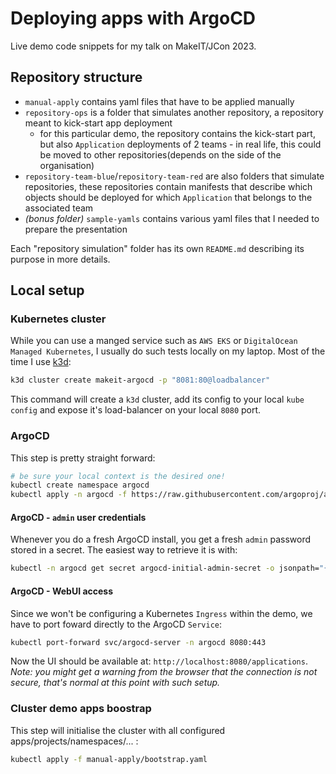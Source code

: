 # Deploying apps with ArgoCD

Live demo code snippets for my talk on MakeIT/JCon 2023.

## Repository structure

* `manual-apply` contains yaml files that have to be applied manually
* `repository-ops` is a folder that simulates another repository, a repository meant to kick-start app deployment
    * for this particular demo, the repository contains the kick-start part, but also `Application` deployments of 2
      teams - in real life, this could be moved to other repositories(depends on the side of the organisation)
* `repository-team-blue`/`repository-team-red` are also folders that simulate repositories, these repositories contain
  manifests that describe which objects should be deployed for which `Application` that belongs to the associated team
* *(bonus folder)* `sample-yamls` contains various yaml files that I needed to prepare the presentation

Each "repository simulation" folder has its own `README.md` describing its purpose in more details.

## Local setup

### Kubernetes cluster

While you can use a manged service such as `AWS EKS` or `DigitalOcean Managed Kubernetes`, I usually do such tests
locally on my laptop. Most of the time I use [k3d](https://k3d.io):

```bash
k3d cluster create makeit-argocd -p "8081:80@loadbalancer"
```

This command will create a `k3d` cluster, add its config to your local `kube config` and expose it's load-balancer on
your
local `8080` port.

### ArgoCD

This step is pretty straight forward:

```bash
# be sure your local context is the desired one!
kubectl create namespace argocd
kubectl apply -n argocd -f https://raw.githubusercontent.com/argoproj/argo-cd/stable/manifests/install.yaml
```

#### ArgoCD - `admin` user credentials

Whenever you do a fresh ArgoCD install, you get a fresh `admin` password stored in a secret. The easiest way to retrieve
it is with:

```bash
kubectl -n argocd get secret argocd-initial-admin-secret -o jsonpath="{.data.password}" | base64 -d; echo
```

#### ArgoCD - WebUI access

Since we won't be configuring a Kubernetes `Ingress` within the demo, we have to port foward directly to the
ArgoCD `Service`:

```bash
kubectl port-forward svc/argocd-server -n argocd 8080:443
```

Now the UI should be available at: `http://localhost:8080/applications`. *Note: you might get a warning from the browser
that the connection is not secure, that's normal at this point with such setup.*

### Cluster demo apps boostrap

This step will initialise the cluster with all configured apps/projects/namespaces/... :

```bash
kubectl apply -f manual-apply/bootstrap.yaml
```
